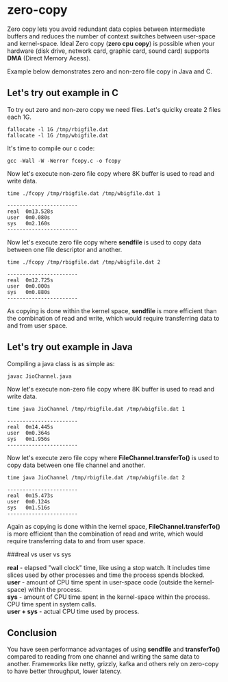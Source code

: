 zero-copy
=========

Zero copy lets you avoid redundant data copies between intermediate buffers and reduces the number of context switches between user-space and kernel-space. Ideal Zero copy (**zero cpu copy**) is possible when your hardware (disk drive, network card, graphic card, sound card) supports **DMA** (Direct Memory Acess).

Example below demonstrates zero and non-zero file copy in Java and C.


Let's try out example in C
---------------------------

To try out zero and non-zero copy we need files. Let's quiclky create 2 files each 1G.

```shell
fallocate -l 1G /tmp/rbigfile.dat
fallocate -l 1G /tmp/wbigfile.dat
```

It's time to compile our c code:
```shell
gcc -Wall -W -Werror fcopy.c -o fcopy
```


Now let's execute non-zero file copy where 8K buffer is used to read and write data.
```shell
time ./fcopy /tmp/rbigfile.dat /tmp/wbigfile.dat 1

-----------------------
real  0m13.528s 
user  0m0.080s 
sys   0m2.160s
-----------------------
```

Now let's execute zero file copy where **sendfile** is used to copy data between one file descriptor and another. 
```shell
time ./fcopy /tmp/rbigfile.dat /tmp/wbigfile.dat 2

-----------------------
real  0m12.725s
user  0m0.000s
sys   0m0.880s
-----------------------
```
As copying is done within the kernel space, **sendfile** is more efficient than the combination of read and write, which would require transferring data to and from user space.


Let's try out example in Java
---------------------------

Compiling a java class is as simple as:
```shell
javac JioChannel.java
```

Now let's execute non-zero file copy where 8K buffer is used to read and write data.
```shell
time java JioChannel /tmp/rbigfile.dat /tmp/wbigfile.dat 1

-----------------------
real  0m14.445s
user  0m0.364s
sys   0m1.956s
-----------------------
```


Now let's execute zero file copy where **FileChannel.transferTo()** is used to copy data between one file channel and another.
```shell
time java JioChannel /tmp/rbigfile.dat /tmp/wbigfile.dat 2

-----------------------
real  0m15.473s
user  0m0.124s
sys   0m1.516s
-----------------------
```
Again as copying is done within the kernel space, **FileChannel.transferTo()** is more efficient than the combination of read and write, which would require transferring data to and from user space.

###real vs user vs sys

**real** - elapsed "wall clock" time, like using a stop watch. It includes time slices used by other processes and time the process spends blocked.  
**user** - amount of CPU time spent in user-space code (outside the kernel-space) within the process.  
**sys** - amount of CPU time spent in the kernel-space within the process. CPU time spent in system calls.  
**user + sys** - actual CPU time used by process.  


Conclusion
---------------------------
You have seen performance advantages of using **sendfile** and **transferTo()** compared to reading from one channel and writing the same data to another. Frameworks like netty, grizzly, kafka and others rely on zero-copy to have better throughput, lower latency.
